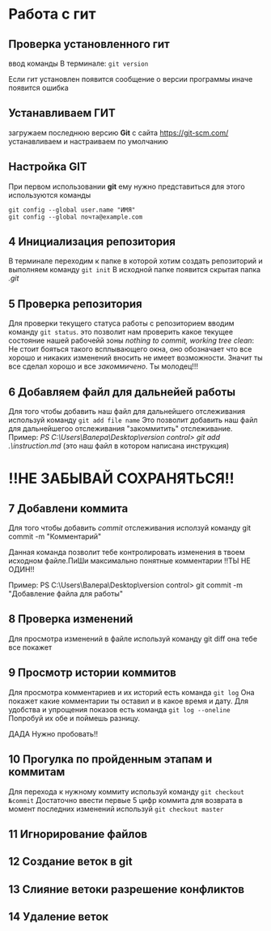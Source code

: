 # Работа с гит
## Проверка установленного гит
ввод команды В терминале: `git version`

Если гит установлен появится сообщение о версии программы иначе появится ошибка
## Устанавливаем ГИТ
загружаем последнюю версию **Git** с сайта https://git-scm.com/
устанавливаем и настраиваем по умолчанию

## Настройка GIT
При первом использовании **git** ему нужно представиться
для этого используются команды 
```
git config --global user.name "ИМЯ"
git config --global почта@example.com
```
## 4 Инициализация репозитория
В терминале переходим к папке в которой хотим создать репозиторий и выполняем команду `git init`
В исходной папке появится скрытая папка *.git*
## 5 Проверка репозитория 
Для проверки текущего статуса работы с репозиторием вводим команду `git status`.
это позволит нам проверить какое текущее состояние нашей рабочейй зоны
*nothing to commit, working tree clean*: Не стоит бояться такого всплывающего окна, оно обозначает что все хорошо и никаких изменений вносить не имеет возможности. Значит ты все сделал хорошо и все *закоммичено*. Ты молодец!!!
## 6 Добавляем файл для дальнейей работы
Для того чтобы добавить наш файл для дальнейшего отслеживания используй команду `git add file name`
Это позволит добавить наш файл для дальнейшегоо отслеживания  "закоммитить" отслеживание.
Пример: *PS C:\Users\Валера\Desktop\version control> git add .\instruction.md* (это наш файл в котором написана инструкция)
# !!НЕ ЗАБЫВАЙ СОХРАНЯТЬСЯ!!
## 7 Добавлени коммита
Для того чтобы добавить *commit* отслеживания исползуй команду git commit -m "Комментарий"

Данная команда позволит тебе контролировать изменения в твоем исходном файле.ПиШи максимально понятные комментарии !!ТЫ НЕ ОДИН!!

Пример: PS C:\Users\Валера\Desktop\version control> git commit -m "Добавление файла для работы"
## 8 Проверка изменений
Для просмотра изменений в файле используй команду git diff она тебе все покажет
## 9 Просмотр истории коммитов
Для просмотра комментариев и их историй есть команда `git log`
Она покажет какие комментарии ты оставил и в какое время и дату.
Для удобства и упрощения показов есть команда `git log --oneline`
Попробуй их обе и поймешь разницу.

ДАДА Нужно пробовать!!
## 10 Прогулка по пройденным этапам и коммитам
Для перехода к нужному коммиту используй команду `git checkout №commit`
Достаточно ввести первые 5 цифр коммита
для возврата в момент последних изменений используй
`git checkout master`
## 11 Игнорирование файлов
## 12 Cоздание веток в git 
## 13 Слияние ветоки разрешение конфликтов 
## 14 Удаление веток